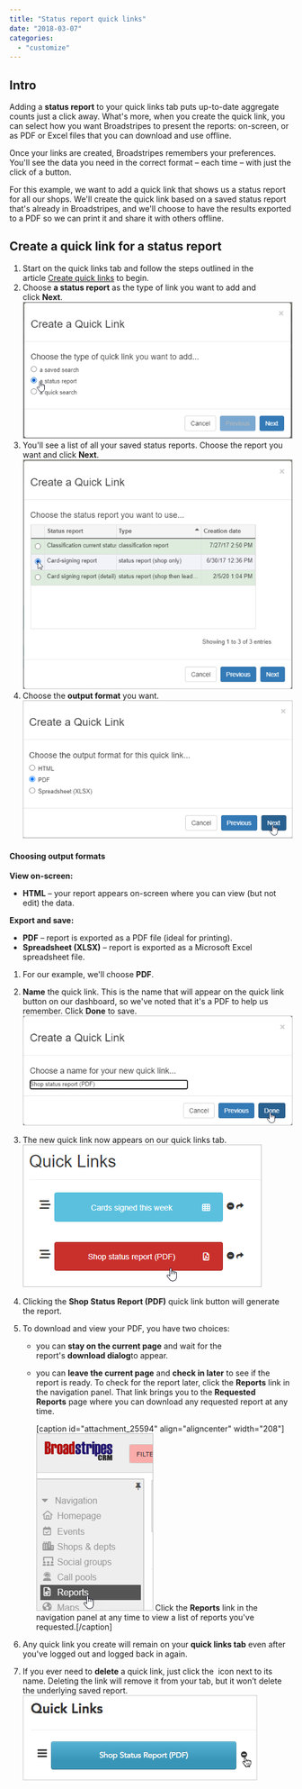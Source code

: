 ```yaml
---
title: "Status report quick links"
date: "2018-03-07"
categories: 
  - "customize"
---
```


## Intro

Adding a **status report** to your quick links tab puts up-to-date aggregate counts just a click away. What's more, when you create the quick link, you can select how you want Broadstripes to present the reports: on-screen, or as PDF or Excel files that you can download and use offline.

Once your links are created, Broadstripes remembers your preferences. You'll see the data you need in the correct format – each time – with just the click of a button.

For this example, we want to add a quick link that shows us a status report for all our shops. We'll create the quick link based on a saved status report that's already in Broadstripes, and we'll choose to have the results exported to a PDF so we can print it and share it with others offline.

## Create a quick link for a status report

1. Start on the quick links tab and follow the steps outlined in the article [Create quick links](https://help.broadstripes.com/help-articles/using-broadstripes/customize/create-a-quick-link/) to begin.
2. Choose **a status report** as the type of link you want to add and click **Next**.![](images/quicklink-choose-status-report.png)
3. You'll see a list of all your saved status reports. Choose the report you want and click **Next**.![](images/Quick-link-choose-status-report.png)
4. Choose the **output format** you want.![](images/Quicklink-status-report-choose-format.png)

#### Choosing output formats

**View on-screen:**

- **HTML** – your report appears on-screen where you can view (but not edit) the data.

**Export and save:**

- **PDF** – report is exported as a PDF file (ideal for printing).
- **Spreadsheet (XLSX)** – report is exported as a Microsoft Excel spreadsheet file.

1. For our example, we'll choose **PDF**.
2. **Name** the quick link. This is the name that will appear on the quick link button on our dashboard, so we've noted that it's a PDF to help us remember. Click **Done** to save.![](images/Quick-links-status-report-done.png)
3. The new quick link now appears on our quick links tab.![](images/Quick-links-status-report-added.png)
4. Clicking the **Shop Status Report (PDF)** quick link button will generate the report.
5. To download and view your PDF, you have two choices:
    - you can **stay on the current page** and wait for the report's **download dialog**to appear.
    - you can **leave the current page** and **check in later** to see if the report is ready. To check for the report later, click the **Reports** link in the navigation panel. That link brings you to the **Requested Reports** page where you can download any requested report at any time.
        
        \[caption id="attachment\_25594" align="aligncenter" width="208"\]![](images/LeftNavPanel-Reports.png) Click the **Reports** link in the navigation panel at any time to view a list of reports you've requested.\[/caption\]
        

1. Any quick link you create will remain on your **quick links tab** even after you've logged out and logged back in again.
2. If you ever need to **delete** a quick link, just click the  icon next to its name. Deleting the link will remove it from your tab, but it won’t delete the underlying saved report.![](images/af4e67f-QLDelete.png)
